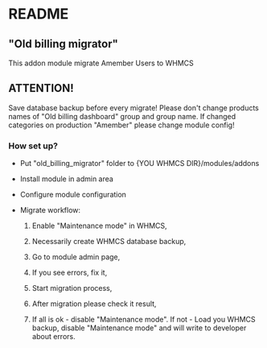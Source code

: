 # README #

## "Old billing migrator" ##

This addon module migrate Amember Users to WHMCS


## ATTENTION! ##
Save database backup before every migrate!
Please don't change products names of "Old billing dashboard" group and group name. If changed categories on production "Amember" please change module config!

### How set up? ###

* Put "old_billing_migrator" folder to {YOU WHMCS DIR}/modules/addons

* Install module in admin area

* Configure module configuration

* Migrate workflow:

  1. Enable "Maintenance mode" in WHMCS,

  2. Necessarily create WHMCS database backup,

  3. Go to module admin page,

  4. If you see errors, fix it,

  5. Start migration process,

  6. After migration please check it result,

  7. If all is ok - disable "Maintenance mode". If not - Load you WHMCS backup, disable "Maintenance mode" and will write to developer about errors.